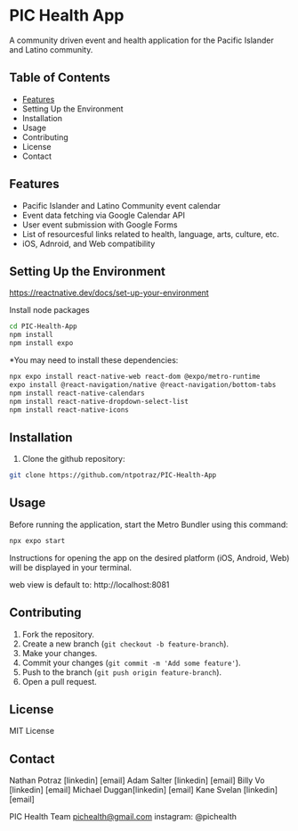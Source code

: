 # PIC Health App

A community driven event and health application for the Pacific Islander and Latino community.

## Table of Contents

- [Features](#features)
- Setting Up the Environment
- Installation
- Usage
- Contributing
- License
- Contact

## Features

- Pacific Islander and Latino Community event calendar
- Event data fetching via Google Calendar API
- User event submission with Google Forms
- List of resourcesful links related to health, language, arts, culture, etc.
- iOS, Adnroid, and Web compatibility

## Setting Up the Environment

https://reactnative.dev/docs/set-up-your-environment

Install node packages

```bash
cd PIC-Health-App
npm install
npm install expo
```

\*You may need to install these dependencies:

```bash
npx expo install react-native-web react-dom @expo/metro-runtime
expo install @react-navigation/native @react-navigation/bottom-tabs
npm install react-native-calendars
npm install react-native-dropdown-select-list
npm install react-native-icons
```

## Installation

1. Clone the github repository:

```bash
git clone https://github.com/ntpotraz/PIC-Health-App
```

## Usage

Before running the application, start the Metro Bundler using this command:

```bash
npx expo start
```

Instructions for opening the app on the desired platform (iOS, Android, Web) will be displayed in your terminal.

web view is default to: http://localhost:8081

## Contributing

1. Fork the repository.
2. Create a new branch (`git checkout -b feature-branch`).
3. Make your changes.
4. Commit your changes (`git commit -m 'Add some feature'`).
5. Push to the branch (`git push origin feature-branch`).
6. Open a pull request.

## License

MIT License

## Contact

Nathan Potraz [linkedin] [email]
Adam Salter [linkedin] [email]
Billy Vo [linkedin] [email]
Michael Duggan[linkedin] [email]
Kane Svelan [linkedin] [email]

PIC Health Team pichealth@gmail.com instagram: @pichealth
